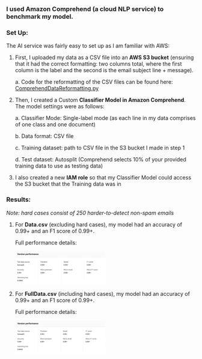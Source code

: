 ### I used **Amazon Comprehend** (a cloud NLP service) to benchmark my model. 

### **Set Up:**

The AI service was fairly easy to set up as I am familiar with AWS:

1. First, I uploaded my data as a CSV file into an **AWS S3 bucket** (ensuring that it had the correct formatting: two columns total, where the first column is the label and the second is the email subject line + message). 

    a. Code for the reformatting of the CSV files can be found here: [ComprehendDataReformatting.py](https://github.com/anastasiaarsky/ML_Capstone/blob/main/Benchmarking/ComprehendDataReformatting.py) 
    
2. Then, I created a Custom **Classifier Model in Amazon Comprehend**. The model settings were as follows: 
 
    a. Classifier Mode: Single-label mode (as each line in my data comprises of one class and one document)
   
    b. Data format: CSV file
    
    c. Training dataset: path to CSV file in the S3 bucket I made in step 1
    
    d. Test dataset: Autosplit (Comprehend selects 10% of your provided training data to use as testing data)

3. I also created a new **IAM role** so that my Classifier Model could access the S3 bucket that the Training data was in

### **Results:**

*Note: hard cases consist of 250 harder-to-detect non-spam emails*

1. For **Data.csv** (excluding hard cases), my model had an accuracy of 0.99+ and an F1 score of 0.99+. 

    Full performance details:

    <img src="DataResults.jpg" alt= "Data Results" width="50%" height="50%">

2. For **FullData.csv** (including hard cases), my model had an accuracy of 0.99+ and an F1 score of 0.99+. 

    Full performance details:

    <img src="FullDataResults.jpg" alt= "Full Data Results" width="50%" height="50%">
